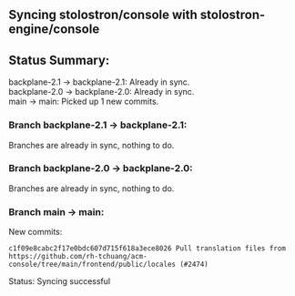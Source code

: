 ## Syncing stolostron/console with stolostron-engine/console

## Status Summary:

backplane-2.1 -> backplane-2.1: Already in sync.  
backplane-2.0 -> backplane-2.0: Already in sync.  
main -> main: Picked up 1 new commits.  

### Branch backplane-2.1 -> backplane-2.1:

Branches are already in sync, nothing to do.

### Branch backplane-2.0 -> backplane-2.0:

Branches are already in sync, nothing to do.

### Branch main -> main:

New commits:

```
c1f09e8cabc2f17e0bdc607d715f618a3ece8026 Pull translation files from https://github.com/rh-tchuang/acm-console/tree/main/frontend/public/locales (#2474)
```

Status: Syncing successful
